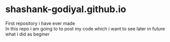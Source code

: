 # shashank-godiyal.github.io

First repository i have ever made<br>
In this repo i am going to to post my code which i want to see later in future what i did as beginer
